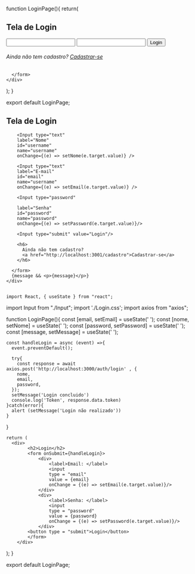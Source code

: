 function LoginPage(){
  return(
    <div className="container">
      <form>
        <h2>Tela de Login</h2>
        <Input type="text" label="E-mail"  id="email" name="username"/> 
        <Input type="password" label="Senha" id="password" name="password"/> 
        <Input type="submit" value="Login"/>
        <h6>
          Ainda não tem cadastro? 
          <a href="http://localhost:3000/cadastro">Cadastrar-se</a>
        </h6>

      </form>
    </div>

  );
}

export default LoginPage;

<div className="container">
      <form onSubmit={handleLogin}>
        <h2>Tela de Login</h2>


        <Input type="text" 
        label="Nome"  
        id="username" 
        name="username"
        onChange={(e) => setNome(e.target.value)} /> 

        <Input type="text" 
        label="E-mail"  
        id="email" 
        name="username" 
        onChange={(e) => setEmail(e.target.value)} /> 

        <Input type="password" 
        
        label="Senha" 
        id="password" 
        name="password"
        onChange={(e) => setPassword(e.target.value)}/> 

        <Input type="submit" value="Login"/>

        <h6>
          Ainda não tem cadastro? 
          <a href="http://localhost:3001/cadastro">Cadastrar-se</a>
        </h6>

      </form>
      {message && <p>{message}</p>}
    </div>


    import React, { useState } from "react";
import Input from "./Input";
import './Login.css';
import axios from "axios";



  function LoginPage(){
    const [email, setEmail] = useState(' ');
    const [nome, setNome] = useState(' ');
    const [password, setPassword] = useState(' ');
    const [message, setMessage] = useState(' ');
    
    const handleLogin = async (event) =>{
      event.preventDefault();
      
      try{
        const response = await axios.post('http://localhost:3000/auth/login' , {
        nome,
        email,
        password,
      });
      setMessage('Login concluido')
      console.log('Token', response.data.token)
    }catch(error){
      alert (setMessage('Login não realizado'))
    }
  }
  
    
    return (
      <div>
            <h2>Login</h2>
            <form onSubmit={handleLogin}>
                <div>
                    <label>Email: </label>
                    <input 
                    type = "email" 
                    value = {email} 
                    onChange = {(e) => setEmail(e.target.value)}/>
                </div>
                <div>
                    <label>Senha: </label>
                    <input 
                    type = "password" 
                    value = {password} 
                    onChange = {(e) => setPassword(e.target.value)}/>
                </div>
            <button type = "submit">Login</button>
            </form>
        </div>
);
}




export default LoginPage;